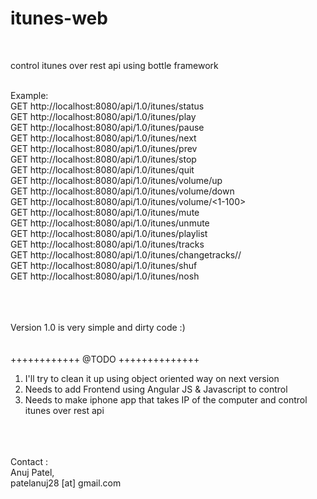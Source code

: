 itunes-web
==========
<br />

control itunes over rest api using bottle framework 
<br /><br />

Example:<br />
GET http://localhost:8080/api/1.0/itunes/status<br />
GET http://localhost:8080/api/1.0/itunes/play<br />
GET http://localhost:8080/api/1.0/itunes/pause<br />
GET http://localhost:8080/api/1.0/itunes/next<br />
GET http://localhost:8080/api/1.0/itunes/prev<br />
GET http://localhost:8080/api/1.0/itunes/stop<br />
GET http://localhost:8080/api/1.0/itunes/quit<br />
GET http://localhost:8080/api/1.0/itunes/volume/up<br />
GET http://localhost:8080/api/1.0/itunes/volume/down<br />
GET http://localhost:8080/api/1.0/itunes/volume/<1-100><br />
GET http://localhost:8080/api/1.0/itunes/mute<br />
GET http://localhost:8080/api/1.0/itunes/unmute<br />
GET http://localhost:8080/api/1.0/itunes/playlist<br />
GET http://localhost:8080/api/1.0/itunes/tracks<br />
GET http://localhost:8080/api/1.0/itunes/changetracks/<playlist name>/<track name><br />
GET http://localhost:8080/api/1.0/itunes/shuf<br />
GET http://localhost:8080/api/1.0/itunes/nosh<br />
<br /><br /><br />

Version 1.0 is very simple and dirty code :) <br />
<br /><br />
++++++++++++ @TODO ++++++++++++++ <br />
1. I'll try to clean it up using object oriented way on next version<br />
2. Needs to add Frontend using Angular JS & Javascript to control<br />
3. Needs to make iphone app that takes IP of the computer and control itunes over rest api<br />
<br /><br /><br />



Contact : <br />
Anuj Patel, <br />
patelanuj28 [at] gmail.com<br />
